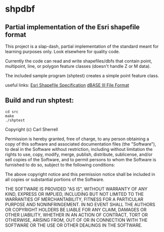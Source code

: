 # shpdbf
Partial implementation of the Esri shapefile format
-----------------------------

This project is a slap-dash, partial implementation of the standard meant for learning purposes only. Look elsewhere for quality code.

Currently the code can read and write shapefiles/dbfs that contain point, multipoint, line, or polygon feature classes (doesn't handle Z or M data).

The included sample program (shptest) creates a simple point feature class.

useful links:
[Esri Shapefile Specification](https://www.esri.com/content/dam/esrisites/sitecore-archive/Files/Pdfs/library/whitepapers/pdfs/shapefile.pdf "shapefile spec") 
[dBASE III File Format](https://web.archive.org/web/20190311062710/http://www.oocities.org/geoff_wass/dBASE/GaryWhite/dBASE/FAQ/qformt.htm "dBASE III File Format") 
 
 
Build and run shptest:
---------------------
    cd src  
    make  
    ./shptest  



Copyright (c) Carl Sherrell

Permission is hereby granted, free of charge, to any person obtaining a copy
of this software and associated documentation files (the "Software"), to deal
in the Software without restriction, including without limitation the rights
to use, copy, modify, merge, publish, distribute, sublicense, and/or sell
copies of the Software, and to permit persons to whom the Software is
furnished to do so, subject to the following conditions:

The above copyright notice and this permission notice shall be included in all
copies or substantial portions of the Software.

THE SOFTWARE IS PROVIDED "AS IS", WITHOUT WARRANTY OF ANY KIND, EXPRESS OR
IMPLIED, INCLUDING BUT NOT LIMITED TO THE WARRANTIES OF MERCHANTABILITY,
FITNESS FOR A PARTICULAR PURPOSE AND NONINFRINGEMENT. IN NO EVENT SHALL THE
AUTHORS OR COPYRIGHT HOLDERS BE LIABLE FOR ANY CLAIM, DAMAGES OR OTHER
LIABILITY, WHETHER IN AN ACTION OF CONTRACT, TORT OR OTHERWISE, ARISING FROM,
OUT OF OR IN CONNECTION WITH THE SOFTWARE OR THE USE OR OTHER DEALINGS IN THE
SOFTWARE.

